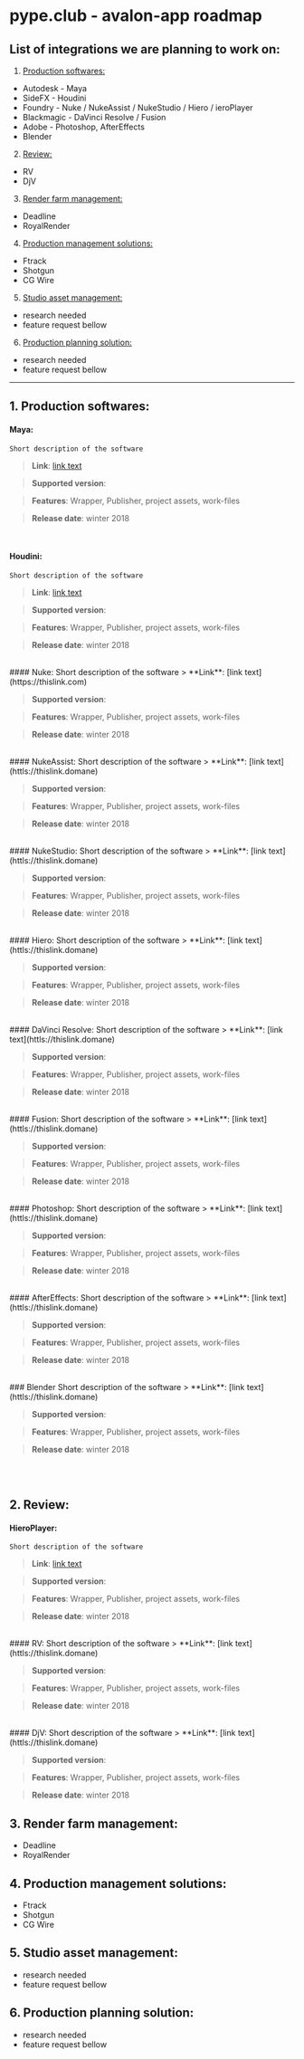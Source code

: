 # pype.club - avalon-app roadmap

## List of integrations we are planning to work on:
1. [Production softwares:](#1)
 - Autodesk - Maya
 - SideFX - Houdini
 - Foundry - Nuke / NukeAssist / NukeStudio / Hiero / ieroPlayer
 - Blackmagic - DaVinci Resolve / Fusion
 - Adobe - Photoshop, AfterEffects
 - Blender
2. [Review:](#2)
 - RV
 - DjV
3. [Render farm management:](#3)
 - Deadline
 - RoyalRender
4. [Production management solutions:](#4)
 - Ftrack
 - Shotgun
 - CG Wire
5. [Studio asset management:](#5)
 - research needed
 - feature request bellow
6. [Production planning solution:](#6)
 - research needed
 - feature request bellow

****

## 1. Production softwares: <a name="1"></a>
#### Maya:
    Short description of the software
> **Link**: [link text](httls://thislink.domane)

> **Supported version**:

> **Features**: Wrapper, Publisher, project assets, work-files

> **Release date**: winter 2018

</br>

#### Houdini:
    Short description of the software
> **Link**: [link text](httls://thislink.domane)

> **Supported version**:

> **Features**: Wrapper, Publisher, project assets, work-files

> **Release date**: winter 2018

</br>
#### Nuke:
    Short description of the software
> **Link**: [link text](https://thislink.com)

> **Supported version**:

> **Features**: Wrapper, Publisher, project assets, work-files

> **Release date**: winter 2018

</br>
#### NukeAssist:
    Short description of the software
> **Link**: [link text](httls://thislink.domane)

> **Supported version**:

> **Features**: Wrapper, Publisher, project assets, work-files

> **Release date**: winter 2018

</br>
#### NukeStudio:
    Short description of the software
> **Link**: [link text](httls://thislink.domane)

> **Supported version**:

> **Features**: Wrapper, Publisher, project assets, work-files

> **Release date**: winter 2018

</br>
#### Hiero:
    Short description of the software
> **Link**: [link text](httls://thislink.domane)

> **Supported version**:

> **Features**: Wrapper, Publisher, project assets, work-files

> **Release date**: winter 2018

</br>
#### DaVinci Resolve:
    Short description of the software
> **Link**: [link text](httls://thislink.domane)

> **Supported version**:

> **Features**: Wrapper, Publisher, project assets, work-files

> **Release date**: winter 2018

</br>
#### Fusion:
    Short description of the software
> **Link**: [link text](httls://thislink.domane)

> **Supported version**:

> **Features**: Wrapper, Publisher, project assets, work-files

> **Release date**: winter 2018

</br>
#### Photoshop:
    Short description of the software
> **Link**: [link text](httls://thislink.domane)

> **Supported version**:

> **Features**: Wrapper, Publisher, project assets, work-files

> **Release date**: winter 2018

</br>
#### AfterEffects:
    Short description of the software
> **Link**: [link text](httls://thislink.domane)

> **Supported version**:

> **Features**: Wrapper, Publisher, project assets, work-files

> **Release date**: winter 2018

</br>
### Blender
    Short description of the software
> **Link**: [link text](httls://thislink.domane)

> **Supported version**:

> **Features**: Wrapper, Publisher, project assets, work-files

> **Release date**: winter 2018

</br></br>

## 2. Review: <a name="2"></a>
#### HieroPlayer:
    Short description of the software
> **Link**: [link text](httls://thislink.domane)

> **Supported version**:

> **Features**: Wrapper, Publisher, project assets, work-files

> **Release date**: winter 2018

</br>
#### RV:
    Short description of the software
> **Link**: [link text](httls://thislink.domane)

> **Supported version**:

> **Features**: Wrapper, Publisher, project assets, work-files

> **Release date**: winter 2018

</br>
#### DjV:
    Short description of the software
> **Link**: [link text](httls://thislink.domane)

> **Supported version**:

> **Features**: Wrapper, Publisher, project assets, work-files

> **Release date**: winter 2018


## 3. Render farm management: <a name="3"></a>
  - Deadline
  - RoyalRender

## 4. Production management solutions: <a name="4"></a>
  - Ftrack
  - Shotgun
  - CG Wire

## 5. Studio asset management: <a name="5"></a>
  - research needed
  - feature request bellow

## 6. Production planning solution: <a name="6"></a>
  - research needed
  - feature request bellow
